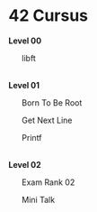 # 42 Cursus

<b>Level 00</b>
  <ul>libft</ul>
<br>
<b>Level 01</b>
  <ul>Born To Be Root</ul>
  <ul>Get Next Line</ul>
  <ul>Printf</ul>
<br>
<b>Level 02</b>
  <ul>Exam Rank 02</ul>
  <ul>Mini Talk</ul>
<br>
